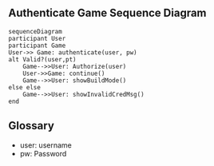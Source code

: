 ## Authenticate Game Sequence Diagram

```mermaid
sequenceDiagram
participant User
participant Game
User->> Game: authenticate(user, pw)
alt Valid?(user,pt)
	Game-->>User: Authorize(user)
	User->>Game: continue()
	Game-->>User: showBuildMode()
else else
	Game-->>User: showInvalidCredMsg()
end

```
## Glossary 

* user: username
* pw: Password